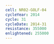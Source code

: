 ```yaml
---
cell: NR02-GOLF-04
cycleYear: 2014
cycle: 31
cycleDate: 2014-31
resistance: 355000
enlightened: 255000
---
```

